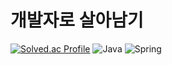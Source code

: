 # 개발자로 살아남기
[![Solved.ac Profile](http://mazassumnida.wtf/api/v2/generate_badge?boj=gksrmf9224)](https://solved.ac/gksrmf9224/)
<img alt="Java" src ="https://img.shields.io/badge/Java-007396.svg?&style=for-the-badge&logo=Java&logoColor=white"/>
<img alt="Spring" src ="https://img.shields.io/badge/Spring-007396.svg?&style=for-the-badge&logo=Spring&logoColor=white"/>



<!--
**xodyd123/xodyd123** is a ✨ _special_ ✨ repository because its `README.md` (this file) appears on your GitHub profile.

Here are some ideas to get you started:

- 🔭 I’m currently working on ...
- 🌱 I’m currently learning ...
- 👯 I’m looking to collaborate on ...
- 🤔 I’m looking for help with ...
- 💬 Ask me about ...
- 📫 How to reach me: ...
- 😄 Pronouns: ...
- ⚡ Fun fact: ...
-->
